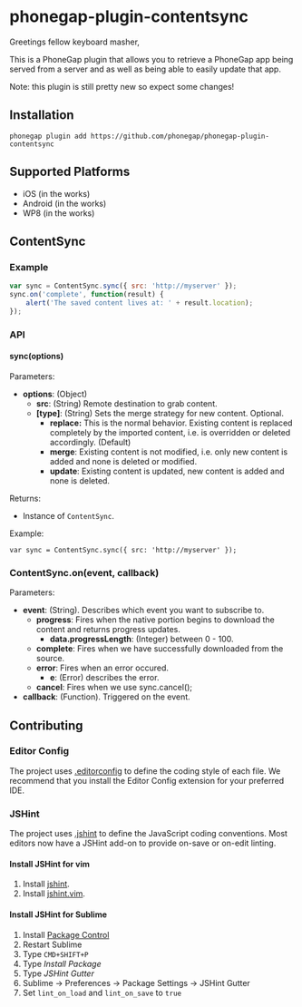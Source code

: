 # phonegap-plugin-contentsync

Greetings fellow keyboard masher,

This is a PhoneGap plugin that allows you to retrieve
a PhoneGap app being served from a server and as well as
being able to easily update that app.

Note: this plugin is still pretty new so expect some changes!

## Installation

`phonegap plugin add https://github.com/phonegap/phonegap-plugin-contentsync`

## Supported Platforms

- iOS (in the works)
- Android (in the works)
- WP8 (in the works)

## ContentSync

### Example

```javascript
var sync = ContentSync.sync({ src: 'http://myserver' });
sync.on('complete', function(result) {
    alert('The saved content lives at: ' + result.location);
});
```

### API

#### sync(options)

Parameters:

- __options__: (Object)
    - __src__: (String) Remote destination to grab content.
    - __[type]__: (String) Sets the merge strategy for new content. Optional.
        - __replace:__ This is the normal behavior. Existing content is replaced completely by the imported content, i.e. is overridden or deleted accordingly. (Default)
        - __merge__: Existing content is not modified, i.e. only new content is added and none is deleted or modified.
        - __update__: Existing content is updated, new content is added and none is deleted.

Returns:

- Instance of `ContentSync`.

Example:

```
var sync = ContentSync.sync({ src: 'http://myserver' });
```

### ContentSync.on(event, callback)

Parameters:

- __event__: (String). Describes which event you want to subscribe to.
    - __progress__: Fires when the native portion begins to download the content and returns progress updates.
        - __data.progressLength__: (Integer) between 0 - 100.
    - __complete__: Fires when we have successfully downloaded from the source.
    - __error__: Fires when an error occured.
        - __e__: (Error) describes the error.
    - __cancel__: Fires when we use sync.cancel();
- __callback__: (Function). Triggered on the event.

## Contributing

### Editor Config

The project uses [.editorconfig](http://editorconfig.org/) to define the coding
style of each file. We recommend that you install the Editor Config extension
for your preferred IDE.

### JSHint

The project uses [.jshint](http://jshint.com/docs) to define the JavaScript
coding conventions. Most editors now have a JSHint add-on to provide on-save
or on-edit linting.

#### Install JSHint for vim

1. Install [jshint](https://www.npmjs.com/package/jshint).
1. Install [jshint.vim](https://github.com/wookiehangover/jshint.vim).

#### Install JSHint for Sublime

1. Install [Package Control](https://packagecontrol.io/installation)
1. Restart Sublime
1. Type `CMD+SHIFT+P`
1. Type _Install Package_
1. Type _JSHint Gutter_
1. Sublime -> Preferences -> Package Settings -> JSHint Gutter
1. Set `lint_on_load` and `lint_on_save` to `true`
